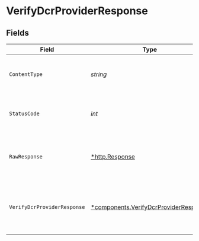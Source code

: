 # VerifyDcrProviderResponse


## Fields

| Field                                                                                         | Type                                                                                          | Required                                                                                      | Description                                                                                   |
| --------------------------------------------------------------------------------------------- | --------------------------------------------------------------------------------------------- | --------------------------------------------------------------------------------------------- | --------------------------------------------------------------------------------------------- |
| `ContentType`                                                                                 | *string*                                                                                      | :heavy_check_mark:                                                                            | HTTP response content type for this operation                                                 |
| `StatusCode`                                                                                  | *int*                                                                                         | :heavy_check_mark:                                                                            | HTTP response status code for this operation                                                  |
| `RawResponse`                                                                                 | [*http.Response](https://pkg.go.dev/net/http#Response)                                        | :heavy_check_mark:                                                                            | Raw HTTP response; suitable for custom response parsing                                       |
| `VerifyDcrProviderResponse`                                                                   | [*components.VerifyDcrProviderResponse](../../models/components/verifydcrproviderresponse.md) | :heavy_minus_sign:                                                                            | A response containing the result of attempting to verify a DCR provider configuration.        |